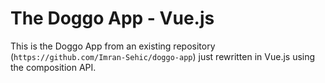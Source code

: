 # The Doggo App - Vue.js

This is the Doggo App from an existing repository (`https://github.com/Imran-Sehic/doggo-app`) just rewritten in Vue.js using the composition API.
